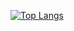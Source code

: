 [![Top Langs](https://github-readme-stats.vercel.app/api/top-langs/?username=hyudai28
)](https://github.com/anuraghazra/github-readme-stats)
